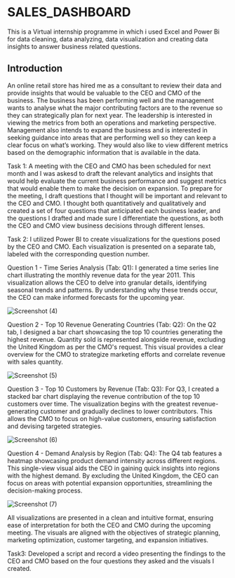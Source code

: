 # SALES_DASHBOARD
This is a Virtual internship programme in which i used Excel and Power Bi for data cleaning, data analyzing, data visualization and creating data insights to answer business related questions.
## Introduction
An online retail store has hired me as a consultant to review their data and provide insights that would be valuable to the CEO and CMO of the business. The business has been performing well and the management wants to analyse what the major contributing factors are to the revenue so they can strategically plan for next year. The leadership is interested in viewing the metrics from both an operations and marketing perspective. Management also intends to expand the business and is interested in seeking guidance into areas that are performing well so they can keep a clear focus on what’s working. They would also like to view different metrics based on the demographic information that is available in the data.

Task 1: A meeting with the CEO and CMO has been scheduled for next month and I was askesd to draft the relevant analytics and insights that would help evaluate the current business performance and suggest metrics that would enable them to make the decision on expansion. To prepare for the meeting, I draft questions that I thought will be important and relevant to the CEO and CMO.  I thought both quantitatively and qualitatively and created a set of four questions that anticipated each business leader, and the questions I drafted and made sure I differentiate the questions, as both the CEO and CMO view business decisions through different lenses.

Task 2: I utilized Power BI to create visualizations for the questions posed by the CEO and CMO. Each visualization is presented on a separate tab, labeled with the corresponding question number.

Question 1 - Time Series Analysis (Tab: Q1):
I generated a time series line chart illustrating the monthly revenue data for the year 2011. This visualization allows the CEO to delve into granular details, identifying seasonal trends and patterns. By understanding why these trends occur, the CEO can make informed forecasts for the upcoming year.

![Screenshot (4)](https://github.com/BRUTALXBONG/Forage-TATA-Data-Visualisation/assets/125906962/c08ef9d4-39c1-4402-a192-21ce9060c13c)

Question 2 - Top 10 Revenue Generating Countries (Tab: Q2):
On the Q2 tab, I designed a bar chart showcasing the top 10 countries generating the highest revenue. Quantity sold is represented alongside revenue, excluding the United Kingdom as per the CMO's request. This visual provides a clear overview for the CMO to strategize marketing efforts and correlate revenue with sales quantity.

![Screenshot (5)](https://github.com/BRUTALXBONG/Forage-TATA-Data-Visualisation/assets/125906962/35fc3d20-6a7c-4f2a-9ec2-661ec5fab096)

Question 3 - Top 10 Customers by Revenue (Tab: Q3):
For Q3, I created a stacked bar chart displaying the revenue contribution of the top 10 customers over time. The visualization begins with the greatest revenue-generating customer and gradually declines to lower contributors. This allows the CMO to focus on high-value customers, ensuring satisfaction and devising targeted strategies.

![Screenshot (6)](https://github.com/BRUTALXBONG/Forage-TATA-Data-Visualisation/assets/125906962/c2be6aaa-23c3-44be-8d99-82f3249bc50f)

Question 4 - Demand Analysis by Region (Tab: Q4):
The Q4 tab features a heatmap showcasing product demand intensity across different regions. This single-view visual aids the CEO in gaining quick insights into regions with the highest demand. By excluding the United Kingdom, the CEO can focus on areas with potential expansion opportunities, streamlining the decision-making process.

![Screenshot (7)](https://github.com/BRUTALXBONG/Forage-TATA-Data-Visualisation/assets/125906962/b0d249a4-a04b-4303-b2d9-fe33e7f2958b)

All visualizations are presented in a clean and intuitive format, ensuring ease of interpretation for both the CEO and CMO during the upcoming meeting. The visuals are aligned with the objectives of strategic planning, marketing optimization, customer targeting, and expansion initiatives.

Task3: Developed a script and record a video presenting the findings to the CEO and CMO based on the four questions they asked and the visuals I created.





